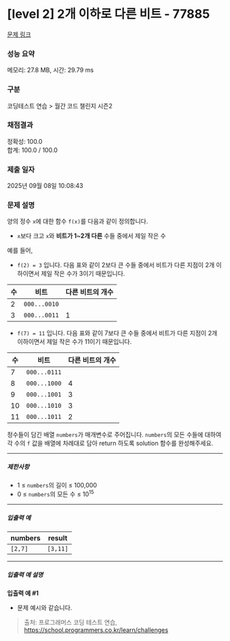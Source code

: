 # [level 2] 2개 이하로 다른 비트 - 77885 

[문제 링크](https://school.programmers.co.kr/learn/courses/30/lessons/77885) 

### 성능 요약

메모리: 27.8 MB, 시간: 29.79 ms

### 구분

코딩테스트 연습 > 월간 코드 챌린지 시즌2

### 채점결과

정확성: 100.0<br/>합계: 100.0 / 100.0

### 제출 일자

2025년 09월 08일 10:08:43

### 문제 설명

<p>양의 정수 <code>x</code>에 대한 함수 <code>f(x)</code>를 다음과 같이 정의합니다.</p>

<ul>
<li><code>x</code>보다 크고 <code>x</code>와 <strong>비트가 1~2개 다른</strong> 수들 중에서 제일 작은 수</li>
</ul>

<p>예를 들어, </p>

<ul>
<li><code>f(2) = 3</code> 입니다. 다음 표와 같이 2보다 큰 수들 중에서 비트가 다른 지점이 2개 이하이면서 제일 작은 수가 3이기 때문입니다.</li>
</ul>
<table class="table">
        <thead><tr>
<th>수</th>
<th>비트</th>
<th>다른 비트의 개수</th>
</tr>
</thead>
        <tbody><tr>
<td>2</td>
<td><code>000...0010</code></td>
<td></td>
</tr>
<tr>
<td>3</td>
<td><code>000...0011</code></td>
<td>1</td>
</tr>
</tbody>
      </table>
<ul>
<li><code>f(7) = 11</code> 입니다. 다음 표와 같이 7보다 큰 수들 중에서 비트가 다른 지점이 2개 이하이면서 제일 작은 수가 11이기 때문입니다.</li>
</ul>
<table class="table">
        <thead><tr>
<th>수</th>
<th>비트</th>
<th>다른 비트의 개수</th>
</tr>
</thead>
        <tbody><tr>
<td>7</td>
<td><code>000...0111</code></td>
<td></td>
</tr>
<tr>
<td>8</td>
<td><code>000...1000</code></td>
<td>4</td>
</tr>
<tr>
<td>9</td>
<td><code>000...1001</code></td>
<td>3</td>
</tr>
<tr>
<td>10</td>
<td><code>000...1010</code></td>
<td>3</td>
</tr>
<tr>
<td>11</td>
<td><code>000...1011</code></td>
<td>2</td>
</tr>
</tbody>
      </table>
<p>정수들이 담긴 배열 <code>numbers</code>가 매개변수로 주어집니다. <code>numbers</code>의 모든 수들에 대하여 각 수의 <code>f</code> 값을 배열에 차례대로 담아 return 하도록 solution 함수를 완성해주세요.</p>

<hr>

<h5>제한사항</h5>

<ul>
<li>1 ≤ <code>numbers</code>의 길이 ≤ 100,000</li>
<li>0 ≤ <code>numbers</code>의 모든 수 ≤ 10<sup>15</sup></li>
</ul>

<hr>

<h5>입출력 예</h5>
<table class="table">
        <thead><tr>
<th>numbers</th>
<th>result</th>
</tr>
</thead>
        <tbody><tr>
<td><code>[2,7]</code></td>
<td><code>[3,11]</code></td>
</tr>
</tbody>
      </table>
<hr>

<h5>입출력 예 설명</h5>

<p><strong>입출력 예 #1</strong></p>

<ul>
<li>문제 예시와 같습니다.</li>
</ul>


> 출처: 프로그래머스 코딩 테스트 연습, https://school.programmers.co.kr/learn/challenges